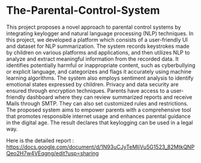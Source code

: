 # The-Parental-Control-System
This project proposes a novel approach to parental control systems by integrating keylogger and natural language processing (NLP) techniques.
In this project, we developed a platform which consists of  a user-friendly UI and dataset for NLP summarization. 
The system records keystrokes made by children on various platforms and applications, and then utilizes NLP to analyze 
and extract meaningful information from the recorded data. It identifies potentially harmful or inappropriate content, 
such as cyberbullying or explicit language, and categorizes and flags it accurately using machine learning algorithms. 
The system also employs sentiment analysis to identify emotional states expressed by children. 
Privacy and data security are ensured through encryption techniques. 
Parents have access to a user-friendly dashboard where they can review summarized reports and receive Mails through SMTP. 
They can also set customized rules and restrictions. 
The proposed system aims to empower parents with a comprehensive tool that promotes responsible internet usage and enhances parental guidance in the digital age.
The result declares that keylogging can be used in a legal way. 

Here is the detailed report : 
https://docs.google.com/document/d/1N93uCJyTeMIjVu5G1523_82MtkQNPQeo2H7w4VEqgng/edit?usp=sharing

